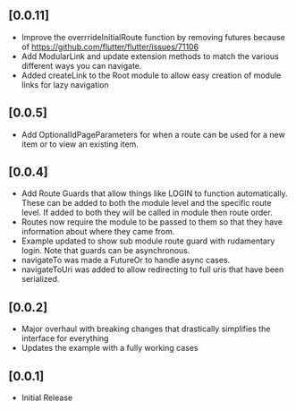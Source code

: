 ## [0.0.11]

- Improve the overrrideInitialRoute function by removing futures because of https://github.com/flutter/flutter/issues/71106
- Add ModularLink and update extension methods to match the various different ways you can navigate.
- Added createLink to the Root module to allow easy creation of module links for lazy navigation

## [0.0.5]

- Add OptionalIdPageParameters for when a route can be used for a new item or to view an existing item.

## [0.0.4]

- Add Route Guards that allow things like LOGIN to function automatically. These can be added to both the module level and the specific route level. If added to both they will be called in module then route order.
- Routes now require the module to be passed to them so that they have information about where they came from.
- Example updated to show sub module route guard with rudamentary login. Note that guards can be asynchronous.
- navigateTo was made a FutureOr<void> to handle async cases.
- navigateToUri was added to allow redirecting to full uris that have been serialized.

## [0.0.2]

- Major overhaul with breaking changes that drastically simplifies the interface for everything
- Updates the example with a fully working cases

## [0.0.1]

- Initial Release
